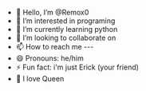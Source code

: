 - 👋 Hello, I’m @Remox0
- 👀 I’m interested in programing 
- 🌱 I’m currently learning python
- 💞️ I’m looking to collaborate on
- 📫 How to reach me ---
- 😄 Pronouns: he/him
- ⚡ Fun fact: i'm just Erick (your friend)
- 🎵 I love Queen
